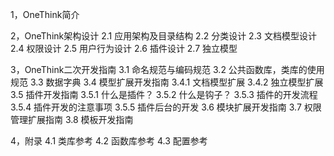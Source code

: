 1，OneThink简介

2，OneThink架构设计
	2.1 应用架构及目录结构
	2.2 分类设计
	2.3 文档模型设计
	2.4 权限设计
	2.5 用户行为设计
	2.6 插件设计
	2.7 独立模型

3，OneThink二次开发指南
	3.1 命名规范与编码规范
	3.2 公共函数库，类库的使用规范
    3.3 数据字典
	3.4 模型扩展开发指南
		3.4.1 文档模型扩展
		3.4.2 独立模型扩展
	3.5 插件开发指南
		3.5.1 什么是插件？
		3.5.2 什么是钩子？
		3.5.3 插件的开发流程
		3.5.4 插件开发的注意事项
		3.5.5 插件后台的开发
	3.6 模块扩展开发指南
    3.7 权限管理扩展指南
    3.8 模板开发指南

4，附录
	4.1 类库参考
	4.2 函数库参考
	4.3 配置参考

